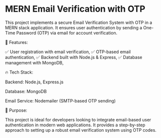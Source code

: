 # MERN Email Verification with OTP

This project implements a secure Email Verification System with OTP in a MERN stack application. It ensures user authentication by sending a One-Time Password (OTP) via email for account verification.

🚀 Features:

✅ User registration with email verification,
✅ OTP-based email authentication,
✅ Backend built with Node.js & Express,
✅ Database management with MongoDB,

🔥 Tech Stack:

Backend: Node.js, Express.js

Database: MongoDB

Email Service: Nodemailer (SMTP-based OTP sending)

🎯 Purpose:

This project is ideal for developers looking to integrate email-based user authentication in modern web applications. It provides a step-by-step approach to setting up a robust email verification system using OTP codes.
